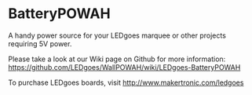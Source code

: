 BatteryPOWAH
============

A handy power source for your LEDgoes marquee or other projects requiring 5V power.

Please take a look at our Wiki page on Github for more information: https://github.com/LEDgoes/WallPOWAH/wiki/LEDgoes-BatteryPOWAH

To purchase LEDgoes boards, visit http://www.makertronic.com/ledgoes
